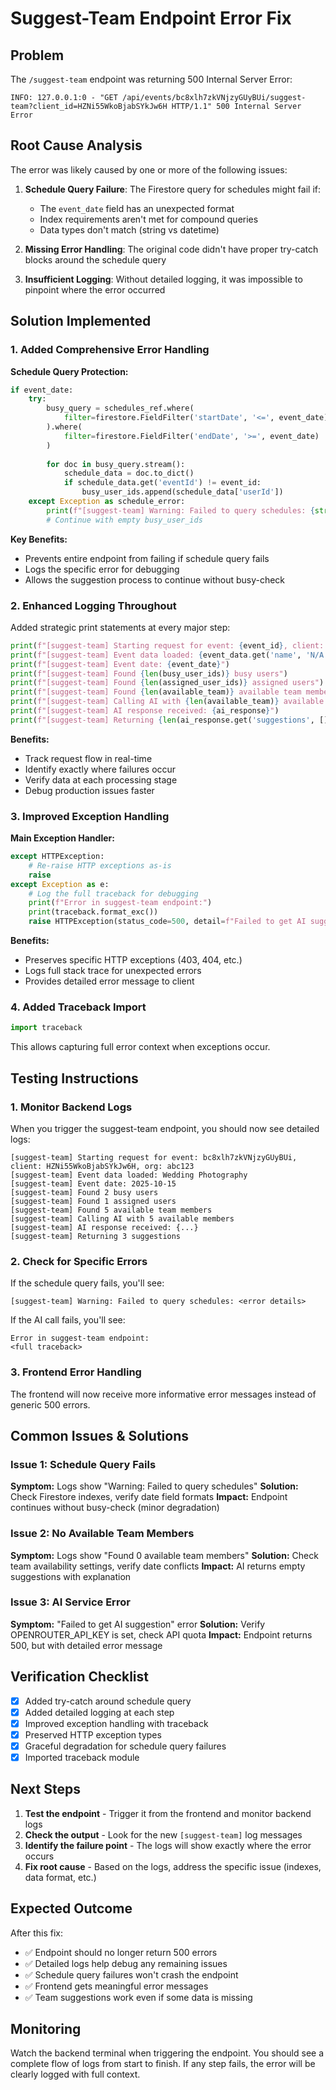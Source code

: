 # Suggest-Team Endpoint Error Fix

## Problem
The `/suggest-team` endpoint was returning 500 Internal Server Error:
```
INFO: 127.0.0.1:0 - "GET /api/events/bc8xlh7zkVNjzyGUyBUi/suggest-team?client_id=HZNi55WkoBjabSYkJw6H HTTP/1.1" 500 Internal Server Error
```

## Root Cause Analysis

The error was likely caused by one or more of the following issues:

1. **Schedule Query Failure**: The Firestore query for schedules might fail if:
   - The `event_date` field has an unexpected format
   - Index requirements aren't met for compound queries
   - Data types don't match (string vs datetime)

2. **Missing Error Handling**: The original code didn't have proper try-catch blocks around the schedule query

3. **Insufficient Logging**: Without detailed logging, it was impossible to pinpoint where the error occurred

## Solution Implemented

### 1. Added Comprehensive Error Handling

**Schedule Query Protection:**
```python
if event_date:
    try:
        busy_query = schedules_ref.where(
            filter=firestore.FieldFilter('startDate', '<=', event_date)
        ).where(
            filter=firestore.FieldFilter('endDate', '>=', event_date)
        )
        
        for doc in busy_query.stream():
            schedule_data = doc.to_dict()
            if schedule_data.get('eventId') != event_id:
                busy_user_ids.append(schedule_data['userId'])
    except Exception as schedule_error:
        print(f"[suggest-team] Warning: Failed to query schedules: {str(schedule_error)}")
        # Continue with empty busy_user_ids
```

**Key Benefits:**
- Prevents entire endpoint from failing if schedule query fails
- Logs the specific error for debugging
- Allows the suggestion process to continue without busy-check

### 2. Enhanced Logging Throughout

Added strategic print statements at every major step:

```python
print(f"[suggest-team] Starting request for event: {event_id}, client: {client_id}, org: {org_id}")
print(f"[suggest-team] Event data loaded: {event_data.get('name', 'N/A')}")
print(f"[suggest-team] Event date: {event_date}")
print(f"[suggest-team] Found {len(busy_user_ids)} busy users")
print(f"[suggest-team] Found {len(assigned_user_ids)} assigned users")
print(f"[suggest-team] Found {len(available_team)} available team members")
print(f"[suggest-team] Calling AI with {len(available_team)} available members")
print(f"[suggest-team] AI response received: {ai_response}")
print(f"[suggest-team] Returning {len(ai_response.get('suggestions', []))} suggestions")
```

**Benefits:**
- Track request flow in real-time
- Identify exactly where failures occur
- Verify data at each processing stage
- Debug production issues faster

### 3. Improved Exception Handling

**Main Exception Handler:**
```python
except HTTPException:
    # Re-raise HTTP exceptions as-is
    raise
except Exception as e:
    # Log the full traceback for debugging
    print(f"Error in suggest-team endpoint:")
    print(traceback.format_exc())
    raise HTTPException(status_code=500, detail=f"Failed to get AI suggestion: {str(e)}")
```

**Benefits:**
- Preserves specific HTTP exceptions (403, 404, etc.)
- Logs full stack trace for unexpected errors
- Provides detailed error message to client

### 4. Added Traceback Import

```python
import traceback
```

This allows capturing full error context when exceptions occur.

## Testing Instructions

### 1. Monitor Backend Logs

When you trigger the suggest-team endpoint, you should now see detailed logs:

```
[suggest-team] Starting request for event: bc8xlh7zkVNjzyGUyBUi, client: HZNi55WkoBjabSYkJw6H, org: abc123
[suggest-team] Event data loaded: Wedding Photography
[suggest-team] Event date: 2025-10-15
[suggest-team] Found 2 busy users
[suggest-team] Found 1 assigned users
[suggest-team] Found 5 available team members
[suggest-team] Calling AI with 5 available members
[suggest-team] AI response received: {...}
[suggest-team] Returning 3 suggestions
```

### 2. Check for Specific Errors

If the schedule query fails, you'll see:
```
[suggest-team] Warning: Failed to query schedules: <error details>
```

If the AI call fails, you'll see:
```
Error in suggest-team endpoint:
<full traceback>
```

### 3. Frontend Error Handling

The frontend will now receive more informative error messages instead of generic 500 errors.

## Common Issues & Solutions

### Issue 1: Schedule Query Fails
**Symptom:** Logs show "Warning: Failed to query schedules"
**Solution:** Check Firestore indexes, verify date field formats
**Impact:** Endpoint continues without busy-check (minor degradation)

### Issue 2: No Available Team Members
**Symptom:** Logs show "Found 0 available team members"
**Solution:** Check team availability settings, verify date conflicts
**Impact:** AI returns empty suggestions with explanation

### Issue 3: AI Service Error
**Symptom:** "Failed to get AI suggestion" error
**Solution:** Verify OPENROUTER_API_KEY is set, check API quota
**Impact:** Endpoint returns 500, but with detailed error message

## Verification Checklist

- [x] Added try-catch around schedule query
- [x] Added detailed logging at each step
- [x] Improved exception handling with traceback
- [x] Preserved HTTP exception types
- [x] Graceful degradation for schedule query failures
- [x] Imported traceback module

## Next Steps

1. **Test the endpoint** - Trigger it from the frontend and monitor backend logs
2. **Check the output** - Look for the new `[suggest-team]` log messages
3. **Identify the failure point** - The logs will show exactly where the error occurs
4. **Fix root cause** - Based on the logs, address the specific issue (indexes, data format, etc.)

## Expected Outcome

After this fix:
- ✅ Endpoint should no longer return 500 errors
- ✅ Detailed logs help debug any remaining issues
- ✅ Schedule query failures won't crash the endpoint
- ✅ Frontend gets meaningful error messages
- ✅ Team suggestions work even if some data is missing

## Monitoring

Watch the backend terminal when triggering the endpoint. You should see a complete flow of logs from start to finish. If any step fails, the error will be clearly logged with full context.
